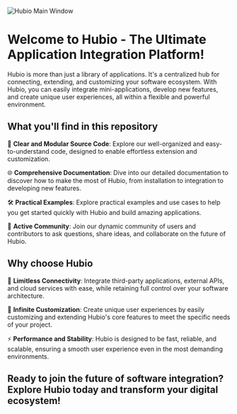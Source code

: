 ![Hubio Main Window](https://github.com/HubioLabs/Hubio/assets/35532268/a54d0fe1-2057-4419-93b5-d6d503fc9d64)

# Welcome to Hubio - The Ultimate Application Integration Platform!

Hubio is more than just a library of applications. It's a centralized hub for connecting, extending, and customizing your software ecosystem. With Hubio, you can easily integrate mini-applications, develop new features, and create unique user experiences, all within a flexible and powerful environment.

## What you'll find in this repository

🚀 **Clear and Modular Source Code**: Explore our well-organized and easy-to-understand code, designed to enable effortless extension and customization.

🌐 **Comprehensive Documentation**: Dive into our detailed documentation to discover how to make the most of Hubio, from installation to integration to developing new features.

🛠️ **Practical Examples**: Explore practical examples and use cases to help you get started quickly with Hubio and build amazing applications.

💬 **Active Community**: Join our dynamic community of users and contributors to ask questions, share ideas, and collaborate on the future of Hubio.

## Why choose Hubio

🔗 **Limitless Connectivity**: Integrate third-party applications, external APIs, and cloud services with ease, while retaining full control over your software architecture.

🎨 **Infinite Customization**: Create unique user experiences by easily customizing and extending Hubio's core features to meet the specific needs of your project.

⚡ **Performance and Stability**: Hubio is designed to be fast, reliable, and scalable, ensuring a smooth user experience even in the most demanding environments.

## Ready to join the future of software integration? Explore Hubio today and transform your digital ecosystem!

